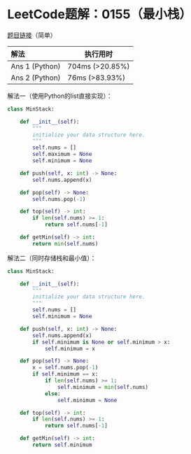 # LeetCode题解：0155（最小栈）

[题目链接](https://leetcode-cn.com/problems/min-stack/)（简单）

| 解法           | 执行用时        |
| :------------- | --------------- |
| Ans 1 (Python) | 704ms (>20.85%) |
| Ans 2 (Python) | 76ms (>83.93%)  |

解法一（使用Python的list直接实现）：

```python
class MinStack:

    def __init__(self):
        """
        initialize your data structure here.
        """
        self.nums = []
        self.maximum = None
        self.minimum = None

    def push(self, x: int) -> None:
        self.nums.append(x)

    def pop(self) -> None:
        self.nums.pop(-1)

    def top(self) -> int:
        if len(self.nums) >= 1:
            return self.nums[-1]

    def getMin(self) -> int:
        return min(self.nums)
```

解法二（同时存储栈和最小值）：

```python
class MinStack:

    def __init__(self):
        """
        initialize your data structure here.
        """
        self.nums = []
        self.minimum = None

    def push(self, x: int) -> None:
        self.nums.append(x)
        if self.minimum is None or self.minimum > x:
            self.minimum = x

    def pop(self) -> None:
        x = self.nums.pop(-1)
        if self.minimum == x:
            if len(self.nums) >= 1:
                self.minimum = min(self.nums)
            else:
                self.minimum = None

    def top(self) -> int:
        if len(self.nums) >= 1:
            return self.nums[-1]

    def getMin(self) -> int:
        return self.minimum
```